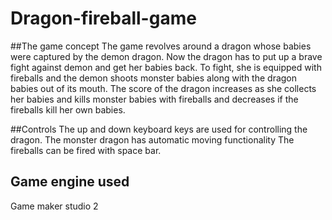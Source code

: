 # Dragon-fireball-game

##The game concept
The game revolves around a dragon whose babies were captured by the demon dragon. Now the dragon has to put
up a brave fight against demon and get her babies back. To fight, she is equipped with fireballs and the demon shoots 
monster babies along with the dragon babies out of its mouth. The score of the dragon increases as she collects her babies and kills monster
babies with fireballs and decreases if the fireballs kill her own babies.

##Controls
The up and down keyboard keys are used for controlling the dragon.
The monster dragon has automatic moving functionality 
The fireballs can be fired with space bar.

## Game engine used
Game maker studio 2

